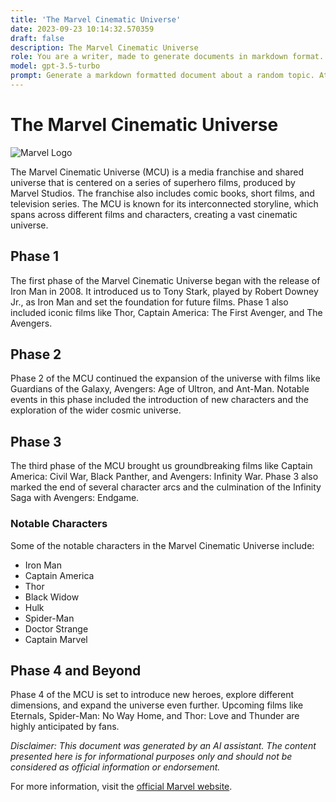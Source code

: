 ```yaml
---
title: 'The Marvel Cinematic Universe'
date: 2023-09-23 10:14:32.570359
draft: false
description: The Marvel Cinematic Universe
role: You are a writer, made to generate documents in markdown format. It is very important that all of the documents you generate are in valid markdown format.
model: gpt-3.5-turbo
prompt: Generate a markdown formatted document about a random topic. At the bottom, include a disclaimer explaining that the document was generated by you. The first line of the document should be the title. Make sure that the entire document is in proper markdown format, using a mix of various tags to make the document visually appealing.
---
```


# The Marvel Cinematic Universe

![Marvel Logo](https://www.marvel.com/assets/images/share/share-icon.png)

The Marvel Cinematic Universe (MCU) is a media franchise and shared universe that is centered on a series of superhero films, produced by Marvel Studios. The franchise also includes comic books, short films, and television series. The MCU is known for its interconnected storyline, which spans across different films and characters, creating a vast cinematic universe.

## Phase 1

The first phase of the Marvel Cinematic Universe began with the release of Iron Man in 2008. It introduced us to Tony Stark, played by Robert Downey Jr., as Iron Man and set the foundation for future films. Phase 1 also included iconic films like Thor, Captain America: The First Avenger, and The Avengers.

## Phase 2

Phase 2 of the MCU continued the expansion of the universe with films like Guardians of the Galaxy, Avengers: Age of Ultron, and Ant-Man. Notable events in this phase included the introduction of new characters and the exploration of the wider cosmic universe.

## Phase 3

The third phase of the MCU brought us groundbreaking films like Captain America: Civil War, Black Panther, and Avengers: Infinity War. Phase 3 also marked the end of several character arcs and the culmination of the Infinity Saga with Avengers: Endgame.

### Notable Characters

Some of the notable characters in the Marvel Cinematic Universe include:

- Iron Man
- Captain America
- Thor
- Black Widow
- Hulk
- Spider-Man
- Doctor Strange
- Captain Marvel

## Phase 4 and Beyond

Phase 4 of the MCU is set to introduce new heroes, explore different dimensions, and expand the universe even further. Upcoming films like Eternals, Spider-Man: No Way Home, and Thor: Love and Thunder are highly anticipated by fans.

_Disclaimer: This document was generated by an AI assistant. The content presented here is for informational purposes only and should not be considered as official information or endorsement._

For more information, visit the [official Marvel website](https://www.marvel.com/).